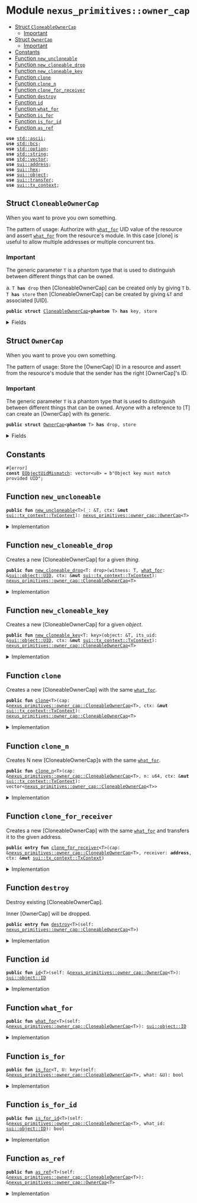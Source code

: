 
<a name="nexus_primitives_owner_cap"></a>

# Module `nexus_primitives::owner_cap`



-  [Struct `CloneableOwnerCap`](#nexus_primitives_owner_cap_CloneableOwnerCap)
    -  [Important](#@Important_0)
-  [Struct `OwnerCap`](#nexus_primitives_owner_cap_OwnerCap)
    -  [Important](#@Important_1)
-  [Constants](#@Constants_2)
-  [Function `new_uncloneable`](#nexus_primitives_owner_cap_new_uncloneable)
-  [Function `new_cloneable_drop`](#nexus_primitives_owner_cap_new_cloneable_drop)
-  [Function `new_cloneable_key`](#nexus_primitives_owner_cap_new_cloneable_key)
-  [Function `clone`](#nexus_primitives_owner_cap_clone)
-  [Function `clone_n`](#nexus_primitives_owner_cap_clone_n)
-  [Function `clone_for_receiver`](#nexus_primitives_owner_cap_clone_for_receiver)
-  [Function `destroy`](#nexus_primitives_owner_cap_destroy)
-  [Function `id`](#nexus_primitives_owner_cap_id)
-  [Function `what_for`](#nexus_primitives_owner_cap_what_for)
-  [Function `is_for`](#nexus_primitives_owner_cap_is_for)
-  [Function `is_for_id`](#nexus_primitives_owner_cap_is_for_id)
-  [Function `as_ref`](#nexus_primitives_owner_cap_as_ref)


<pre><code><b>use</b> <a href="../dependencies/std/ascii.md#std_ascii">std::ascii</a>;
<b>use</b> <a href="../dependencies/std/bcs.md#std_bcs">std::bcs</a>;
<b>use</b> <a href="../dependencies/std/option.md#std_option">std::option</a>;
<b>use</b> <a href="../dependencies/std/string.md#std_string">std::string</a>;
<b>use</b> <a href="../dependencies/std/vector.md#std_vector">std::vector</a>;
<b>use</b> <a href="../dependencies/sui/address.md#sui_address">sui::address</a>;
<b>use</b> <a href="../dependencies/sui/hex.md#sui_hex">sui::hex</a>;
<b>use</b> <a href="../dependencies/sui/object.md#sui_object">sui::object</a>;
<b>use</b> <a href="../dependencies/sui/transfer.md#sui_transfer">sui::transfer</a>;
<b>use</b> <a href="../dependencies/sui/tx_context.md#sui_tx_context">sui::tx_context</a>;
</code></pre>



<a name="nexus_primitives_owner_cap_CloneableOwnerCap"></a>

## Struct `CloneableOwnerCap`

When you want to prove you own something.

The pattern of usage:
Authorize with <code><a href="../nexus_primitives/owner_cap.md#nexus_primitives_owner_cap_what_for">what_for</a></code> UID value of the resource and assert <code><a href="../nexus_primitives/owner_cap.md#nexus_primitives_owner_cap_what_for">what_for</a></code>
from the resource's module.
In this case [clone] is useful to allow multiple addresses or
multiple concurrent txs.


<a name="@Important_0"></a>

### Important

The generic parameter <code>T</code> is a phantom type that is used to distinguish
between different things that can be owned.

a. <code>T <b>has</b> drop</code> then [CloneableOwnerCap] can be created only by giving <code>T</code>
b. <code>T <b>has</b> store</code> then [CloneableOwnerCap] can be created by giving <code>&T</code>
and associated [UID].


<pre><code><b>public</b> <b>struct</b> <a href="../nexus_primitives/owner_cap.md#nexus_primitives_owner_cap_CloneableOwnerCap">CloneableOwnerCap</a>&lt;<b>phantom</b> T&gt; <b>has</b> key, store
</code></pre>



<details>
<summary>Fields</summary>


<dl>
<dt>
<code><a href="../nexus_primitives/owner_cap.md#nexus_primitives_owner_cap_id">id</a>: <a href="../dependencies/sui/object.md#sui_object_UID">sui::object::UID</a></code>
</dt>
<dd>
</dd>
<dt>
<code><a href="../nexus_primitives/owner_cap.md#nexus_primitives_owner_cap_what_for">what_for</a>: <a href="../dependencies/sui/object.md#sui_object_ID">sui::object::ID</a></code>
</dt>
<dd>
 What does this [CloneableOwnerCap] actually own?
</dd>
<dt>
<code>inner: <a href="../nexus_primitives/owner_cap.md#nexus_primitives_owner_cap_OwnerCap">nexus_primitives::owner_cap::OwnerCap</a>&lt;T&gt;</code>
</dt>
<dd>
 Some packages might not care about the <code><a href="../nexus_primitives/owner_cap.md#nexus_primitives_owner_cap_what_for">what_for</a></code> field, so they accept
 [OwnerCap].
 This allows us to emulate Rust's <code>AsRef</code> trait.
 Similar pattern for [sui::coin] and [sui::balance].
</dd>
</dl>


</details>

<a name="nexus_primitives_owner_cap_OwnerCap"></a>

## Struct `OwnerCap`

When you want to prove you own something.

The pattern of usage:
Store the [OwnerCap] ID in a resource and assert from the resource's
module that the sender has the right [OwnerCap]'s ID.


<a name="@Important_1"></a>

### Important

The generic parameter <code>T</code> is a phantom type that is used to distinguish
between different things that can be owned.
Anyone with a reference to [T] can create an [OwnerCap] with its generic.


<pre><code><b>public</b> <b>struct</b> <a href="../nexus_primitives/owner_cap.md#nexus_primitives_owner_cap_OwnerCap">OwnerCap</a>&lt;<b>phantom</b> T&gt; <b>has</b> drop, store
</code></pre>



<details>
<summary>Fields</summary>


<dl>
<dt>
<code>unique: <a href="../dependencies/sui/object.md#sui_object_ID">sui::object::ID</a></code>
</dt>
<dd>
</dd>
</dl>


</details>

<a name="@Constants_2"></a>

## Constants


<a name="nexus_primitives_owner_cap_EObjectUidMismatch"></a>



<pre><code>#[error]
<b>const</b> <a href="../nexus_primitives/owner_cap.md#nexus_primitives_owner_cap_EObjectUidMismatch">EObjectUidMismatch</a>: vector&lt;u8&gt; = b"Object key must match provided UID";
</code></pre>



<a name="nexus_primitives_owner_cap_new_uncloneable"></a>

## Function `new_uncloneable`



<pre><code><b>public</b> <b>fun</b> <a href="../nexus_primitives/owner_cap.md#nexus_primitives_owner_cap_new_uncloneable">new_uncloneable</a>&lt;T&gt;(_: &T, ctx: &<b>mut</b> <a href="../dependencies/sui/tx_context.md#sui_tx_context_TxContext">sui::tx_context::TxContext</a>): <a href="../nexus_primitives/owner_cap.md#nexus_primitives_owner_cap_OwnerCap">nexus_primitives::owner_cap::OwnerCap</a>&lt;T&gt;
</code></pre>



<details>
<summary>Implementation</summary>


<pre><code><b>public</b> <b>fun</b> <a href="../nexus_primitives/owner_cap.md#nexus_primitives_owner_cap_new_uncloneable">new_uncloneable</a>&lt;T&gt;(_: &T, ctx: &<b>mut</b> TxContext): <a href="../nexus_primitives/owner_cap.md#nexus_primitives_owner_cap_OwnerCap">OwnerCap</a>&lt;T&gt; {
    <a href="../nexus_primitives/owner_cap.md#nexus_primitives_owner_cap_OwnerCap">OwnerCap</a> {
        unique: {
            <b>let</b> uid = object::new(ctx);
            <b>let</b> <a href="../nexus_primitives/owner_cap.md#nexus_primitives_owner_cap_id">id</a> = uid.to_inner();
            object::delete(uid);
            <a href="../nexus_primitives/owner_cap.md#nexus_primitives_owner_cap_id">id</a>
        }
    }
}
</code></pre>



</details>

<a name="nexus_primitives_owner_cap_new_cloneable_drop"></a>

## Function `new_cloneable_drop`

Creates a new [CloneableOwnerCap] for a given _thing_.


<pre><code><b>public</b> <b>fun</b> <a href="../nexus_primitives/owner_cap.md#nexus_primitives_owner_cap_new_cloneable_drop">new_cloneable_drop</a>&lt;T: drop&gt;(witness: T, <a href="../nexus_primitives/owner_cap.md#nexus_primitives_owner_cap_what_for">what_for</a>: &<a href="../dependencies/sui/object.md#sui_object_UID">sui::object::UID</a>, ctx: &<b>mut</b> <a href="../dependencies/sui/tx_context.md#sui_tx_context_TxContext">sui::tx_context::TxContext</a>): <a href="../nexus_primitives/owner_cap.md#nexus_primitives_owner_cap_CloneableOwnerCap">nexus_primitives::owner_cap::CloneableOwnerCap</a>&lt;T&gt;
</code></pre>



<details>
<summary>Implementation</summary>


<pre><code><b>public</b> <b>fun</b> <a href="../nexus_primitives/owner_cap.md#nexus_primitives_owner_cap_new_cloneable_drop">new_cloneable_drop</a>&lt;T: drop&gt;(
    witness: T, <a href="../nexus_primitives/owner_cap.md#nexus_primitives_owner_cap_what_for">what_for</a>: &UID, ctx: &<b>mut</b> TxContext,
): <a href="../nexus_primitives/owner_cap.md#nexus_primitives_owner_cap_CloneableOwnerCap">CloneableOwnerCap</a>&lt;T&gt; {
    <a href="../nexus_primitives/owner_cap.md#nexus_primitives_owner_cap_CloneableOwnerCap">CloneableOwnerCap</a> {
        <a href="../nexus_primitives/owner_cap.md#nexus_primitives_owner_cap_id">id</a>: object::new(ctx),
        <a href="../nexus_primitives/owner_cap.md#nexus_primitives_owner_cap_what_for">what_for</a>: <a href="../nexus_primitives/owner_cap.md#nexus_primitives_owner_cap_what_for">what_for</a>.to_inner(),
        inner: <a href="../nexus_primitives/owner_cap.md#nexus_primitives_owner_cap_new_uncloneable">new_uncloneable</a>(&witness, ctx),
    }
}
</code></pre>



</details>

<a name="nexus_primitives_owner_cap_new_cloneable_key"></a>

## Function `new_cloneable_key`

Creates a new [CloneableOwnerCap] for a given _object_.


<pre><code><b>public</b> <b>fun</b> <a href="../nexus_primitives/owner_cap.md#nexus_primitives_owner_cap_new_cloneable_key">new_cloneable_key</a>&lt;T: key&gt;(object: &T, its_uid: &<a href="../dependencies/sui/object.md#sui_object_UID">sui::object::UID</a>, ctx: &<b>mut</b> <a href="../dependencies/sui/tx_context.md#sui_tx_context_TxContext">sui::tx_context::TxContext</a>): <a href="../nexus_primitives/owner_cap.md#nexus_primitives_owner_cap_CloneableOwnerCap">nexus_primitives::owner_cap::CloneableOwnerCap</a>&lt;T&gt;
</code></pre>



<details>
<summary>Implementation</summary>


<pre><code><b>public</b> <b>fun</b> <a href="../nexus_primitives/owner_cap.md#nexus_primitives_owner_cap_new_cloneable_key">new_cloneable_key</a>&lt;T: key&gt;(
    object: &T, its_uid: &UID, ctx: &<b>mut</b> TxContext,
): <a href="../nexus_primitives/owner_cap.md#nexus_primitives_owner_cap_CloneableOwnerCap">CloneableOwnerCap</a>&lt;T&gt; {
    <b>assert</b>!(object::id(object) == its_uid.to_inner(), <a href="../nexus_primitives/owner_cap.md#nexus_primitives_owner_cap_EObjectUidMismatch">EObjectUidMismatch</a>);
    <a href="../nexus_primitives/owner_cap.md#nexus_primitives_owner_cap_CloneableOwnerCap">CloneableOwnerCap</a> {
        <a href="../nexus_primitives/owner_cap.md#nexus_primitives_owner_cap_id">id</a>: object::new(ctx),
        <a href="../nexus_primitives/owner_cap.md#nexus_primitives_owner_cap_what_for">what_for</a>: object::id(object),
        inner: <a href="../nexus_primitives/owner_cap.md#nexus_primitives_owner_cap_new_uncloneable">new_uncloneable</a>(object, ctx),
    }
}
</code></pre>



</details>

<a name="nexus_primitives_owner_cap_clone"></a>

## Function `clone`

Creates a new [CloneableOwnerCap] with the same <code><a href="../nexus_primitives/owner_cap.md#nexus_primitives_owner_cap_what_for">what_for</a></code>.


<pre><code><b>public</b> <b>fun</b> <a href="../nexus_primitives/owner_cap.md#nexus_primitives_owner_cap_clone">clone</a>&lt;T&gt;(cap: &<a href="../nexus_primitives/owner_cap.md#nexus_primitives_owner_cap_CloneableOwnerCap">nexus_primitives::owner_cap::CloneableOwnerCap</a>&lt;T&gt;, ctx: &<b>mut</b> <a href="../dependencies/sui/tx_context.md#sui_tx_context_TxContext">sui::tx_context::TxContext</a>): <a href="../nexus_primitives/owner_cap.md#nexus_primitives_owner_cap_CloneableOwnerCap">nexus_primitives::owner_cap::CloneableOwnerCap</a>&lt;T&gt;
</code></pre>



<details>
<summary>Implementation</summary>


<pre><code><b>public</b> <b>fun</b> <a href="../nexus_primitives/owner_cap.md#nexus_primitives_owner_cap_clone">clone</a>&lt;T&gt;(cap: &<a href="../nexus_primitives/owner_cap.md#nexus_primitives_owner_cap_CloneableOwnerCap">CloneableOwnerCap</a>&lt;T&gt;, ctx: &<b>mut</b> TxContext): <a href="../nexus_primitives/owner_cap.md#nexus_primitives_owner_cap_CloneableOwnerCap">CloneableOwnerCap</a>&lt;T&gt; {
    <a href="../nexus_primitives/owner_cap.md#nexus_primitives_owner_cap_CloneableOwnerCap">CloneableOwnerCap</a> {
        <a href="../nexus_primitives/owner_cap.md#nexus_primitives_owner_cap_id">id</a>: object::new(ctx),
        <a href="../nexus_primitives/owner_cap.md#nexus_primitives_owner_cap_what_for">what_for</a>: cap.<a href="../nexus_primitives/owner_cap.md#nexus_primitives_owner_cap_what_for">what_for</a>,
        inner: <a href="../nexus_primitives/owner_cap.md#nexus_primitives_owner_cap_OwnerCap">OwnerCap</a> {
            unique: cap.inner.unique,
        },
    }
}
</code></pre>



</details>

<a name="nexus_primitives_owner_cap_clone_n"></a>

## Function `clone_n`

Creates N new [CloneableOwnerCap]s with the same <code><a href="../nexus_primitives/owner_cap.md#nexus_primitives_owner_cap_what_for">what_for</a></code>.


<pre><code><b>public</b> <b>fun</b> <a href="../nexus_primitives/owner_cap.md#nexus_primitives_owner_cap_clone_n">clone_n</a>&lt;T&gt;(cap: &<a href="../nexus_primitives/owner_cap.md#nexus_primitives_owner_cap_CloneableOwnerCap">nexus_primitives::owner_cap::CloneableOwnerCap</a>&lt;T&gt;, n: u64, ctx: &<b>mut</b> <a href="../dependencies/sui/tx_context.md#sui_tx_context_TxContext">sui::tx_context::TxContext</a>): vector&lt;<a href="../nexus_primitives/owner_cap.md#nexus_primitives_owner_cap_CloneableOwnerCap">nexus_primitives::owner_cap::CloneableOwnerCap</a>&lt;T&gt;&gt;
</code></pre>



<details>
<summary>Implementation</summary>


<pre><code><b>public</b> <b>fun</b> <a href="../nexus_primitives/owner_cap.md#nexus_primitives_owner_cap_clone_n">clone_n</a>&lt;T&gt;(cap: &<a href="../nexus_primitives/owner_cap.md#nexus_primitives_owner_cap_CloneableOwnerCap">CloneableOwnerCap</a>&lt;T&gt;, n: u64, ctx: &<b>mut</b> TxContext): vector&lt;<a href="../nexus_primitives/owner_cap.md#nexus_primitives_owner_cap_CloneableOwnerCap">CloneableOwnerCap</a>&lt;T&gt;&gt; {
    <b>let</b> <b>mut</b> v = vector[];
    <b>let</b> <b>mut</b> i = 0;
    <b>while</b> (i &lt; n) {
        v.push_back(<a href="../nexus_primitives/owner_cap.md#nexus_primitives_owner_cap_clone">clone</a>(cap, ctx));
        i = i + 1;
    };
    v
}
</code></pre>



</details>

<a name="nexus_primitives_owner_cap_clone_for_receiver"></a>

## Function `clone_for_receiver`

Creates a new [CloneableOwnerCap] with the same <code><a href="../nexus_primitives/owner_cap.md#nexus_primitives_owner_cap_what_for">what_for</a></code> and transfers it to the
given address.


<pre><code><b>public</b> <b>entry</b> <b>fun</b> <a href="../nexus_primitives/owner_cap.md#nexus_primitives_owner_cap_clone_for_receiver">clone_for_receiver</a>&lt;T&gt;(cap: &<a href="../nexus_primitives/owner_cap.md#nexus_primitives_owner_cap_CloneableOwnerCap">nexus_primitives::owner_cap::CloneableOwnerCap</a>&lt;T&gt;, receiver: <b>address</b>, ctx: &<b>mut</b> <a href="../dependencies/sui/tx_context.md#sui_tx_context_TxContext">sui::tx_context::TxContext</a>)
</code></pre>



<details>
<summary>Implementation</summary>


<pre><code><b>public</b> <b>entry</b> <b>fun</b> <a href="../nexus_primitives/owner_cap.md#nexus_primitives_owner_cap_clone_for_receiver">clone_for_receiver</a>&lt;T&gt;(
    cap: &<a href="../nexus_primitives/owner_cap.md#nexus_primitives_owner_cap_CloneableOwnerCap">CloneableOwnerCap</a>&lt;T&gt;,
    receiver: <b>address</b>,
    ctx: &<b>mut</b> TxContext,
) {
    public_transfer(<a href="../nexus_primitives/owner_cap.md#nexus_primitives_owner_cap_clone">clone</a>(cap, ctx), receiver);
}
</code></pre>



</details>

<a name="nexus_primitives_owner_cap_destroy"></a>

## Function `destroy`

Destroy existing [CloneableOwnerCap].

Inner [OwnerCap] will be dropped.


<pre><code><b>public</b> <b>entry</b> <b>fun</b> <a href="../nexus_primitives/owner_cap.md#nexus_primitives_owner_cap_destroy">destroy</a>&lt;T&gt;(self: <a href="../nexus_primitives/owner_cap.md#nexus_primitives_owner_cap_CloneableOwnerCap">nexus_primitives::owner_cap::CloneableOwnerCap</a>&lt;T&gt;)
</code></pre>



<details>
<summary>Implementation</summary>


<pre><code><b>public</b> <b>entry</b> <b>fun</b> <a href="../nexus_primitives/owner_cap.md#nexus_primitives_owner_cap_destroy">destroy</a>&lt;T&gt;(self: <a href="../nexus_primitives/owner_cap.md#nexus_primitives_owner_cap_CloneableOwnerCap">CloneableOwnerCap</a>&lt;T&gt;) {
    <b>let</b> <a href="../nexus_primitives/owner_cap.md#nexus_primitives_owner_cap_CloneableOwnerCap">CloneableOwnerCap</a> { <a href="../nexus_primitives/owner_cap.md#nexus_primitives_owner_cap_id">id</a>, .. } = self;
    object::delete(<a href="../nexus_primitives/owner_cap.md#nexus_primitives_owner_cap_id">id</a>);
}
</code></pre>



</details>

<a name="nexus_primitives_owner_cap_id"></a>

## Function `id`



<pre><code><b>public</b> <b>fun</b> <a href="../nexus_primitives/owner_cap.md#nexus_primitives_owner_cap_id">id</a>&lt;T&gt;(self: &<a href="../nexus_primitives/owner_cap.md#nexus_primitives_owner_cap_OwnerCap">nexus_primitives::owner_cap::OwnerCap</a>&lt;T&gt;): <a href="../dependencies/sui/object.md#sui_object_ID">sui::object::ID</a>
</code></pre>



<details>
<summary>Implementation</summary>


<pre><code><b>public</b> <b>fun</b> <a href="../nexus_primitives/owner_cap.md#nexus_primitives_owner_cap_id">id</a>&lt;T&gt;(self: &<a href="../nexus_primitives/owner_cap.md#nexus_primitives_owner_cap_OwnerCap">OwnerCap</a>&lt;T&gt;): ID { self.unique }
</code></pre>



</details>

<a name="nexus_primitives_owner_cap_what_for"></a>

## Function `what_for`



<pre><code><b>public</b> <b>fun</b> <a href="../nexus_primitives/owner_cap.md#nexus_primitives_owner_cap_what_for">what_for</a>&lt;T&gt;(self: &<a href="../nexus_primitives/owner_cap.md#nexus_primitives_owner_cap_CloneableOwnerCap">nexus_primitives::owner_cap::CloneableOwnerCap</a>&lt;T&gt;): <a href="../dependencies/sui/object.md#sui_object_ID">sui::object::ID</a>
</code></pre>



<details>
<summary>Implementation</summary>


<pre><code><b>public</b> <b>fun</b> <a href="../nexus_primitives/owner_cap.md#nexus_primitives_owner_cap_what_for">what_for</a>&lt;T&gt;(self: &<a href="../nexus_primitives/owner_cap.md#nexus_primitives_owner_cap_CloneableOwnerCap">CloneableOwnerCap</a>&lt;T&gt;): ID { self.<a href="../nexus_primitives/owner_cap.md#nexus_primitives_owner_cap_what_for">what_for</a> }
</code></pre>



</details>

<a name="nexus_primitives_owner_cap_is_for"></a>

## Function `is_for`



<pre><code><b>public</b> <b>fun</b> <a href="../nexus_primitives/owner_cap.md#nexus_primitives_owner_cap_is_for">is_for</a>&lt;T, U: key&gt;(self: &<a href="../nexus_primitives/owner_cap.md#nexus_primitives_owner_cap_CloneableOwnerCap">nexus_primitives::owner_cap::CloneableOwnerCap</a>&lt;T&gt;, what: &U): bool
</code></pre>



<details>
<summary>Implementation</summary>


<pre><code><b>public</b> <b>fun</b> <a href="../nexus_primitives/owner_cap.md#nexus_primitives_owner_cap_is_for">is_for</a>&lt;T, U: key&gt;(self: &<a href="../nexus_primitives/owner_cap.md#nexus_primitives_owner_cap_CloneableOwnerCap">CloneableOwnerCap</a>&lt;T&gt;, what: &U): bool { self.<a href="../nexus_primitives/owner_cap.md#nexus_primitives_owner_cap_what_for">what_for</a> == object::id(what) }
</code></pre>



</details>

<a name="nexus_primitives_owner_cap_is_for_id"></a>

## Function `is_for_id`



<pre><code><b>public</b> <b>fun</b> <a href="../nexus_primitives/owner_cap.md#nexus_primitives_owner_cap_is_for_id">is_for_id</a>&lt;T&gt;(self: &<a href="../nexus_primitives/owner_cap.md#nexus_primitives_owner_cap_CloneableOwnerCap">nexus_primitives::owner_cap::CloneableOwnerCap</a>&lt;T&gt;, what_id: <a href="../dependencies/sui/object.md#sui_object_ID">sui::object::ID</a>): bool
</code></pre>



<details>
<summary>Implementation</summary>


<pre><code><b>public</b> <b>fun</b> <a href="../nexus_primitives/owner_cap.md#nexus_primitives_owner_cap_is_for_id">is_for_id</a>&lt;T&gt;(self: &<a href="../nexus_primitives/owner_cap.md#nexus_primitives_owner_cap_CloneableOwnerCap">CloneableOwnerCap</a>&lt;T&gt;, what_id: ID): bool { self.<a href="../nexus_primitives/owner_cap.md#nexus_primitives_owner_cap_what_for">what_for</a> == what_id }
</code></pre>



</details>

<a name="nexus_primitives_owner_cap_as_ref"></a>

## Function `as_ref`



<pre><code><b>public</b> <b>fun</b> <a href="../nexus_primitives/owner_cap.md#nexus_primitives_owner_cap_as_ref">as_ref</a>&lt;T&gt;(self: &<a href="../nexus_primitives/owner_cap.md#nexus_primitives_owner_cap_CloneableOwnerCap">nexus_primitives::owner_cap::CloneableOwnerCap</a>&lt;T&gt;): &<a href="../nexus_primitives/owner_cap.md#nexus_primitives_owner_cap_OwnerCap">nexus_primitives::owner_cap::OwnerCap</a>&lt;T&gt;
</code></pre>



<details>
<summary>Implementation</summary>


<pre><code><b>public</b> <b>fun</b> <a href="../nexus_primitives/owner_cap.md#nexus_primitives_owner_cap_as_ref">as_ref</a>&lt;T&gt;(self: &<a href="../nexus_primitives/owner_cap.md#nexus_primitives_owner_cap_CloneableOwnerCap">CloneableOwnerCap</a>&lt;T&gt;): &<a href="../nexus_primitives/owner_cap.md#nexus_primitives_owner_cap_OwnerCap">OwnerCap</a>&lt;T&gt; { &self.inner }
</code></pre>



</details>
